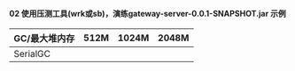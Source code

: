 #### 02 使用压测工具(wrk或sb)，演练gateway-server-0.0.1-SNAPSHOT.jar 示例
| GC/最大堆内存 | 512M | 1024M | 2048M |
| ------ | ------ |------ |------ |
| SerialGC | | | |
 